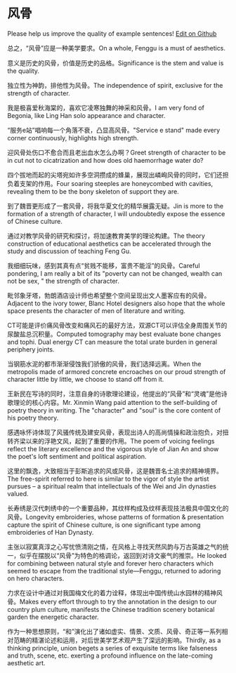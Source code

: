 # 风骨

Please help us improve the quality of example sentences! [Edit on Github](https://github.com/jiyushe/jiyu-example-sentence-source/blob/main/chinese/fenggu.md)

<p><span class="chinese">总之，“风骨”应是一种美学要求。</span><span class="english">On a whole, Fenggu is a must of aesthetics.</span></p>

<p><span class="chinese">意义是历史的风骨，价值是历史的品格。</span><span class="english">Significance is the stem and value is the quality.</span></p>

<p><span class="chinese">独立性为神韵，排他性为风骨。</span><span class="english">The independence of spirit, exclusive for the strength of character.</span></p>

<p><span class="chinese">我是极喜爱秋海棠的，喜欢它凌寒独舞的神采和风骨。</span><span class="english">I am very fond of Begonia, like Ling Han solo appearance and character.</span></p>

<p><span class="chinese">“服务e站”唱响每一个角落不衰，凸显高风骨。</span><span class="english">"Service e stand" made every corner continuously, highlights high strength.</span></p>

<p><span class="chinese">迎风骨处伤口不愈合而且老出血水怎么办啊？</span><span class="english">Greet strength of character to be in cut not to cicatrization and how does old haemorrhage water do?</span></p>

<p><span class="chinese">四个拔地而起的尖塔宛如许多空洞攒成的蜂巢，展现出嶙峋风骨的同时，它们还担负着支架的作用。</span><span class="english">Four soaring steeples are honeycombed with cavities, revealing them to be the bony skeleton of support they are.</span></p>

<p><span class="chinese">到了魏晋更形成了一套风骨，将我华夏文化的精华展露无疑。</span><span class="english">Jin is more to the formation of a strength of character, I will undoubtedly expose the essence of Chinese culture.</span></p>

<p><span class="chinese">通过对教学风骨的研究和探讨，将加速教育美学的理论构建。</span><span class="english">The theory construction of educational aesthetics can be accelerated through the study and discussion of teaching Feng Gu.</span></p>

<p><span class="chinese">我细细玩味，感到其真有点“贫贱不能移，富贵不能淫”的风骨。</span><span class="english">Careful pondering, I am really a bit of its "poverty can not be changed, wealth can not be sex, " the strength of character.</span></p>

<p><span class="chinese">毗邻象牙塔，勃朗酒店设计师也希望整个空间呈现出文人墨客应有的风骨。</span><span class="english">Adjacent to the ivory tower, Blanc Hotel designers also hope that the whole space presents the character of men of literature and writing.</span></p>

<p><span class="chinese">CT可能是评价痛风骨改变和痛风石的最好方法，双源CT可以评估全身周围关节的尿酸盐总沉积量。</span><span class="english">Computed tomography may best evaluate bone changes and tophi. Dual energy CT can measure the total urate burden in general periphery joints.</span></p>

<p><span class="chinese">当钢筋水泥的都市渐渐侵蚀我们骄傲的风骨，我们选择远离。</span><span class="english">When the metropolis made of armored concrete encroaches on our proud strength of character little by little, we choose to stand off from it.</span></p>

<p><span class="chinese">王新民在写诗的同时，注意自身的诗歌理论建设，他提出的“风骨”和“灵魂”是他诗歌理论的核心内容。</span><span class="english">Mr. Xinmin Wang paid attention to the self-building of poetry theory in writing. The "character" and "soul" is the core content of his poetry theory.</span></p>

<p><span class="chinese">感遇咏怀诗体现了风骚传统及建安风骨，表现出诗人的高尚情操和政治抱负，对扭转齐梁以来的浮艳文风，起到了重要的作用。</span><span class="english">The poem of voicing feelings reflect the literary excellence and the vigorous style of Jian An and show the poet's loft sentiment and political aspiration.</span></p>

<p><span class="chinese">这里的飘逸，大致相当于彭斯追求的风或风骨，这是魏晋名士追求的精神境界。</span><span class="english">The free-spirit referred to here is similar to the vigor of style the artist pursues – a spiritual realm that intellectuals of the Wei and Jin dynasties valued.</span></p>

<p><span class="chinese">长寿绣是汉代刺绣中的一个重要品种，其纹样构成及纹样表现技法极具中国文化的风骨。</span><span class="english">Longevity embroideries, whose patterns of formation & presentation capture the spirit of Chinese culture, is one significant type among embroideries of Han Dynasty.</span></p>

<p><span class="chinese">主张以寂寞真淳之心写忧愤清刚之情，在风格上寻找天然风韵与万古英雄之气的统一，似乎在摆脱以“风骨”为特色的格调论，返回到对诗文豪气的推崇。</span><span class="english">He looked for combining between natural style and forever hero characters which seemed to escape from the traditional style—Fenggu, returned to adoring on hero characters.</span></p>

<p><span class="chinese">力求在设计中通过对我国梅文化的着力诠释，体现出中国传统山水园林的精神风骨。</span><span class="english">Makes every effort through to try the annotation in the design to our country plum culture, manifests the Chinese tradition scenery botanical garden the energetic character.</span></p>

<p><span class="chinese">作为一种思想原则，“和”演化出了诸如虚实、情景、文质、风骨、奇正等一系列相对范畴的精湛论述和运用，对后世美学艺术观产生了深远的影响。</span><span class="english">Thirdly, as a thinking principle, union begets a series of exquisite terms like falseness and truth, scene, etc. exerting a profound influence on the late-coming aesthetic art.</span></p>

